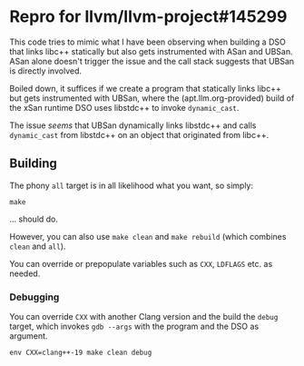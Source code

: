 #  Repro for llvm/llvm-project#145299

This code tries to mimic what I have been observing when building a DSO that links libc++ statically but also gets instrumented with ASan and UBSan. ASan alone doesn't trigger the issue and the call stack suggests that UBSan is directly involved.

Boiled down, it suffices if we create a program that statically links libc++ but gets instrumented with UBSan, where the (apt.llm.org-provided) build of the xSan runtime DSO uses libstdc++ to invoke `dynamic_cast`.

The issue _seems_ that UBSan dynamically links libstdc++ and calls `dynamic_cast` from libstdc++ on an object that originated from libc++.

## Building

The phony `all` target is in all likelihood what you want, so simply:

```
make
```

... should do.

However, you can also use `make clean` and `make rebuild` (which combines `clean` and `all`).

You can override or prepopulate variables such as `CXX`, `LDFLAGS` etc. as needed.

### Debugging

You can override `CXX` with another Clang version and the build the `debug` target, which invokes `gdb --args` with the program and the DSO as argument.

```
env CXX=clang++-19 make clean debug
```
